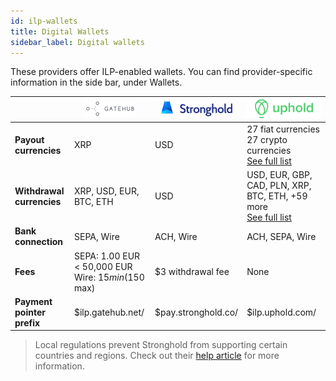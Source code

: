 ```yaml
---
id: ilp-wallets
title: Digital Wallets
sidebar_label: Digital wallets
---
```


These providers offer ILP-enabled wallets. You can find provider-specific information in the side bar, under Wallets.

| | <center><img src="./assets/gatehub.png"></center> | <center><img src="./assets/stronghold.png"></center> | <center><img src="./assets/uphold.svg"></center> |
|-----|-----|-----|-----|
| **Payout currencies** | XRP | USD | 27 fiat currencies <br> 27 crypto currencies <br> [See full list](https://uphold.com/en/transparency) |
| **Withdrawal currencies** | XRP, USD, EUR, BTC, ETH | USD | USD, EUR, GBP, CAD, PLN, XRP, BTC, ETH, +59 more <br> [See full list](https://uphold.com/en/transparency) |
| **Bank connection** | SEPA, Wire | ACH, Wire | ACH, SEPA, Wire |
| **Fees** | SEPA: 1.00 EUR < 50,000 EUR<br>Wire: $15 min ($150 max) | $3 withdrawal fee| None |
| **Payment pointer prefix** | $ilp.gatehub.net/ | $pay.stronghold.co/ | $ilp.uphold.com/ |

> Local regulations prevent Stronghold from supporting certain countries and regions. Check out their [help article](https://happiness.stronghold.co/hc/en-us/articles/360026140812-Countries-and-regions-supported-by-Stronghold) for more information.
